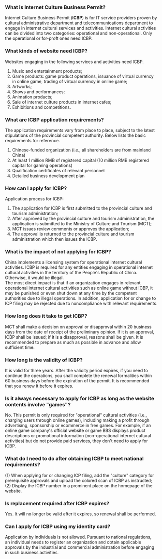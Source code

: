 ### What is Internet Culture Business Permit?
Internet Culture Business Permit (**ICBP**) is for IT service providers proven by cultural administrative department and telecommunications department to engage in internet cultural services and activities. Internet cultural activities can be divided into two categories: operational and non-operational. Only the operational or for-proft ones need ICBP.

### What kinds of website need ICBP?
Websites engaging in the following services and activities need ICBP.
1. Music and entertainment products;  
2. Game products: game product operations, issuance of virtual currency in online game, trading of virtual currency in online game;  
3. Artworks;
4. Shows and performances;
5. Animation products;
6. Sale of internet culture products in internet cafes;
7. Exhibitions and competitions.

### What are ICBP application requirements?
The application requirements vary from place to place, subject to the latest stipulations of the provincial competent authority. Below lists the basic requirements for reference.
1. Chinese-funded organization (i.e., all shareholders are from mainland China)
2. At least 1 million RMB of registered capital (10 million RMB  registered capital for gaming operations)
3. Qualification certificates of relevant personnel
4. Detailed business development plan

### How can I apply for ICBP?
Application process for ICBP:
1. The application for ICBP is first submitted to the provincial culture and tourism administration;
2. After approved by the provincial culture and tourism administration, the application is submitted to the Ministry of Culture and Tourism (MCT);
3. MCT issues review comments or approves the application;
4. The approval is returned to the provincial culture and tourism administration which then issues the ICBP.

### What is the impact of not applying for ICBP?
China implements a licensing system for operational internet cultural activities. ICBP is required for any entities engaging in operational internet cultural activities in the territory of the People's Republic of China. Otherwise, it would be illegal.  
The most direct impact is that if an organization engages in relevant operational internet cultural activities such as online game without ICBP, it may be punished or even shut down at any time by the competent authorities due to illegal operations. In addition, application for or change to ICP filing may be rejected due to noncompliance with relevant requirements.

### How long does it take to get ICBP?
MCT shall make a decision on approval or disapproval within 20 business days from the date of receipt of the preliminary opinion. If it is an approval, ICBP shall be issued; if it is a disapproval, reasons shall be given. It is recommended to prepare as much as possible in advance and allow sufficient time.

### How long is the validity of ICBP?
It is valid for three years. After the validity period expires, if you need to continue the operations, you shall complete the renewal formalities within 60 business days before the expiration of the permit. It is recommended that you renew it before it expires.

### Is it always necessary to apply for ICBP as long as the website contents involve "games"?
No. This permit is only required for "operational" cultural activities (i.e., charging users through online games), including making a profit through advertising, sponsorship or ecommerce in free games. For example, if an online game company's official website or game BBS displays product descriptions or promotional information (non-operational internet cultural activities) but do not provide paid services, they don't need to apply for ICBP.

### What do I need to do after obtaining ICBP to meet national requirements?
(1) When applying for or changing ICP filing, add the "culture" category for prerequisite approvals and upload the colored scan of ICBP as instructed;  
(2) Display the ICBP number in a prominent place on the homepage of the website.

### Is replacement required after ICBP expires?
Yes. It will no longer be valid after it expires, so renewal shall be performed.
 
### Can I apply for ICBP using my identity card?
Application by individuals is not allowed. Pursuant to national regulations, an individual needs to register an organization and obtain applicable approvals by the industrial and commercial administration before engaging in such business activities.
